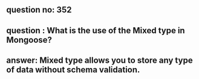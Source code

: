 
      
## question no: 352

## question : What is the use of the Mixed type in Mongoose?

## answer: Mixed type allows you to store any type of data without schema validation.
      